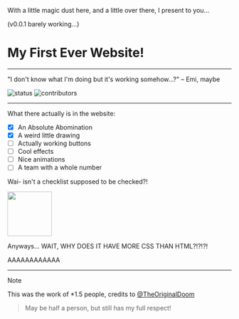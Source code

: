 With a little magic dust here, and a little over there, I present to you...

(v0.0.1 barely working...)
# My First Ever Website!
---

"I don't know what I'm doing but it's working somehow...?" – Emi, maybe

![status](https://img.shields.io/badge/Status:-Running_on_strings-beige)
![contributors](https://img.shields.io/badge/Team:-1.5_people-beige)

---

What there actually is in the website:

- [x] An Absolute Abomination
- [x] A weird little drawing
- [ ] Actually working buttons
- [ ] Cool effects
- [ ] Nice animations
- [ ] A team with a whole number

Wai- isn't a checklist supposed to be checked?!

<img src="https://media.tenor.com/b10zX9hurDMAAAAM/flushed-rotate.gif" width="100" height="100">

Anyways... WAIT, WHY DOES IT HAVE MORE CSS THAN HTML?!?!?!

AAAAAAAAAAAA

---

> [!NOTE]
> This was the work of *1.5 people, credits to [@TheOriginalDoom](https://github.com/TheOriginalDoom)
> > May be half a person, but still has my full respect!
